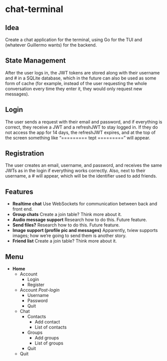 # chat-terminal

## Idea

Create a chat application for the terminal, using Go for the TUI and (whatever Guillermo wants) for the backend.

## State Management

After the user logs in, the JWT tokens are stored along with their username and # in a SQLite database, which in the future can also be used as some form of cache (for example, instead of the user requesting the whole conversation every time they enter it, they would only request new messages).

## Login

The user sends a request with their email and password, and if everything is correct, they receive a JWT and a refreshJWT to stay logged in. If they do not access the app for 14 days, the refreshJWT expires, and at the top of the screen something like “========= tept =========” will appear.

## Registration

The user creates an email, username, and password, and receives the same JWTs as in the login if everything works correctly. Also, next to their username, a # will appear, which will be the identifier used to add friends.

## Features

- **Realtime chat**
  Use WebSockets for communication between back and front end.
- **Group chats**
  Create a join table? Think more about it.
- **Audio message support**
  Research how to do this. Future feature.
- **Send files?**
  Research how to do this. Future feature.
- **Image support (profile pic and messages)**
  Apparently, tview supports images; how we’re going to send them is another story.
- **Friend list**
  Create a join table? Think more about it.

## Menu

- **Home**
  - Account
    - Login
    - Register
  - Account _Post-login_
    - Username
    - Password
    - Quit
  - Chat
    - Contacts
      - Add contact
      - List of contacts
    - Groups
      - Add groups
      - List of groups
    - Quit
  - Quit
